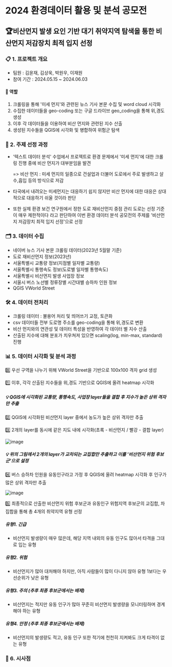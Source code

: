 # 2024 환경데이터 활용 및 분석 공모전

## 🏆비산먼지 발생 요인 기반 대기 취약지역 탐색을 통한 비산먼지 저감장치 최적 입지 선정

### 📋 1. 프로젝트 개요
- 팀원 : 김윤재, 김상욱, 박원우, 이재원
- 참여 기간 : 2024.05.15 ~ 2024.06.03

#### 📌 역할
  1. 크롤링을 통해 '미세 먼지'와 관련된 뉴스 기사 본문 수집 및 word cloud 시각화
  2. 수집한 데이터들을 geo-coding 또는 구글 드라이브 geo_coding을 통해 위,경도 생성
  3. 이후 각 데이터들을 이용하여 비산 먼지와 관련된 지수 산출
  4. 생성된 지수들을 QGIS에 시각화 및 병합하여 위험군 탐색

### 🎯 2. 주제 선정 과정
- '텍스트 데이터 분석' 수업에서 프로젝트로 환경 문제에서 '미세 먼지'에 대한 크롤링 진행 중에 비산 먼지가 대부분임을 발견

  => 비산 먼지 : 미세 먼지의 일종으로 건설업과 더불어 도로에서 주로 발생하고 살수,흡입 등의 방식으로 저감

- 타국에서 내려오는 미세먼지는 대응하기 쉽지 않지만 비산 먼지에 대한 대응은 상대적으로 대응하기 쉬울 것이라 판단
- 또한 실제 환경 보건 연구원에서 정한 도로 재비산먼지 중점 관리 도로는 선정 기준이 매우 제한적이다 라고 판단하여
  이번 환경 데이터 분석 공모전의 주제를 '비산먼지 저감장치 최적 입지 선정'으로 선정

### 🗂️ 3. 데이터 수집
- 네이버 뉴스 기사 본문 크롤링 데이터(2023년 5월말 기준)
- 도로 재비산먼지 정보(2023년)
- 서울특별시 교통량 정보(지점별 일자별 교통량)
- 서울특별시 통행속도 정보(도로별 일자별 통행속도)
- 서울특별시 비산먼지 발생 사업장 정보
- 서울시 버스 노선별 정류장별 시간대별 승하차 인원 정보
- QGIS VWorld Street

### 🛠️ 4. 데이터 전처리
- 크롤링 데이터 : 불용어 처리 및 띄어쓰기 교정, 토큰화
- csv 데이터들 전부 도로명 주소를 geo-coding을 통해 위,경도로 변환
- 비산 먼지와의 연관성 및 데이터 특성을 반영하여 각 데이터 별 지수 산출
- 산출된 지수에 대해 분포가 치우쳐져 있으면 scaling(log, min-max, standard) 진행

### 📊 5. 데이터 시각화 및 분석 과정
0️⃣ 우선 구역을 나누기 위해 VWorld Street을 기반으로 100x100 격자 grid 생성
    
1️⃣ 이후, 각각 산출된 지수들을 위,경도 기반으로 QGIS에 올려 heatmap 시각화

  ##### 💡 QGIS에 시각화된 교통량, 통행속도, 사업장 layer들을 결합 후 지수가 높은 상위 격자만 추출

2️⃣ QGIS에 시각화된 비산먼지 layer 중에서 농도가 높은 상위 격자만 추출

3️⃣ 2개의 layer를 동시에 같은 지도 내에 시각화(초록 - 비산먼지 / 빨강 - 결합 layer)

  ![image](https://github.com/yunjaeekim/Contest/assets/133327199/3c63b140-814e-47f8-a740-2a2aecf27beb)
   
   ##### 💡 위의 그림에서 2개의 layer가 교차되는 교집합만 추출하고 이를 '비산먼지 위험 후보군'으로 설정
  
4️⃣ 버스 승하차 인원을 유동인구라고 가정 후 QGIS에 올려 heatmap 시각화 후 인구가 많은 상위 격자만 추출

  ![image](https://github.com/yunjaeekim/Contest/assets/133327199/b20f20d7-370b-4689-8510-4ee176e44fae)

5️⃣ 최종적으로 산출한 비산먼지 위험 후보군과 유동인구 위험지역 후보군의 교집합, 차집합을 통해 총 4개의 취약지역 유형 선정

##### 유형1. 긴급
- 비산먼지 발생량이 매우 많은데, 해당 지역 내외의 유동 인구도 많아서 타격을 그대로 입는 유형

##### 유형2. 위험
- 비산먼지가 많아 대처해야 하지만, 아직 사람들이 많이 다니지 않아 유형 1보다는 우선순위가 낮은 유형

##### 유형3. 주의 (추후 최종 후보군에서는 배제)
- 비산먼지는 적지만 유동 인구가 많아 꾸준히 비산먼지 발생량을 모니터링하며 경계해야 하는 유형

##### 유형4. 안정 (추후 최종 후보군에서는 배제)
- 비산먼지의 발생량도 적고, 유동 인구 또한 적기에 천천히 지켜봐도 크게 타격이 없는 유형

### 📝 6. 시사점

